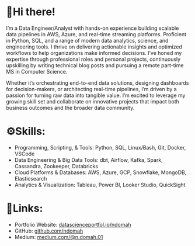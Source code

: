 # 👋Hi there!
I’m a Data Engineer/Analyst with hands-on experience building scalable data pipelines in AWS, Azure, and real-time streaming platforms. Proficient in Python, SQL, and a range of modern data analytics, science, and engineering tools. I thrive on delivering actionable insights and optimized workflows to help organizations make informed decisions. I’ve honed my expertise through professional roles and personal projects, continuously upskilling by writing technical blog posts and pursuing a remote part-time MS in Computer Science. 

Whether it’s orchestrating end-to-end data solutions, designing dashboards for decision-makers, or architecting real-time pipelines, I’m driven by a passion for turning raw data into tangible value. I’m excited to leverage my growing skill set and collaborate on innovative projects that impact both business outcomes and the broader data community.

# ⚙️Skills:
- Programming, Scripting, & Tools: Python, SQL, Linux/Bash, Git, Docker, VSCode
- Data Engineering & Big Data Tools: dbt, Airflow, Kafka, Spark, Cassandra, Zookeeper, Databricks
- Cloud Platforms & Databases: AWS, Azure, GCP, Snowflake, MongoDB, Elasticsearch
- Analytics & Visualization: Tableau, Power BI, Looker Studio, QuickSight

# 🔗Links:
- Portfolio Website: [datascienceportfol.io/ndomah](https://www.datascienceportfol.io/ndomah)
- GitHub: [github.com/ndomah](https://www.github.com/ndomah)
- Medium:  [medium.com/@n.domah.01](https://www.medium.com/@n.domah.01)
